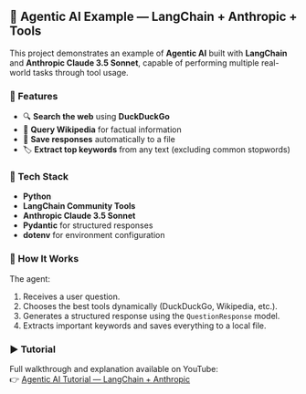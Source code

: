 ## 🧠 Agentic AI Example — LangChain + Anthropic + Tools

This project demonstrates an example of **Agentic AI** built with **LangChain** and **Anthropic Claude 3.5 Sonnet**, capable of performing multiple real-world tasks through tool usage.

### 🚀 Features
- 🔍 **Search the web** using **DuckDuckGo**
- 📘 **Query Wikipedia** for factual information
- 💾 **Save responses** automatically to a file
- 🏷️ **Extract top keywords** from any text (excluding common stopwords)

### 🧩 Tech Stack
- **Python**
- **LangChain Community Tools**
- **Anthropic Claude 3.5 Sonnet**
- **Pydantic** for structured responses
- **dotenv** for environment configuration

### 📖 How It Works
The agent:
1. Receives a user question.  
2. Chooses the best tools dynamically (DuckDuckGo, Wikipedia, etc.).  
3. Generates a structured response using the `QuestionResponse` model.  
4. Extracts important keywords and saves everything to a local file.

### ▶️ Tutorial
Full walkthrough and explanation available on YouTube:  
👉 [Agentic AI Tutorial — LangChain + Anthropic](https://www.youtube.com/watch?v=bTMPwUgLZf0&t=2s)
